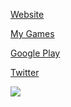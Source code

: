 [Website](https://www.jorbits.ch/)

[My Games](https://jorbits.itch.io/)

[Google Play](https://play.google.com/store/apps/developer?id=JOrbits)

[Twitter](https://twitter.com/JOrbitsGames)

![](https://img.itch.zone/aW1hZ2UvMjAwNDM1LzE0OTk5MTguanBn/original/VrHBYu.jpg)
